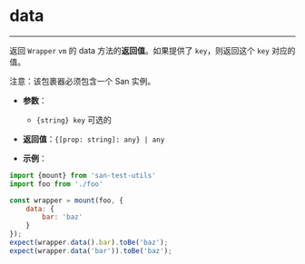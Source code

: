 # data
---

返回 `Wrapper` `vm` 的 data 方法的**返回值**。如果提供了 `key`，则返回这个 `key` 对应的值。

注意：该包裹器必须包含一个 San 实例。

* **参数**：

    - `{string} key` 可选的

* **返回值**：`{[prop: string]: any} | any`

* **示例**：

```js
import {mount} from 'san-test-utils'
import foo from './foo'

const wrapper = mount(foo, {
    data: {
        bar: 'baz'
    }
});
expect(wrapper.data().bar).toBe('baz');
expect(wrapper.data('bar')).toBe('baz');
```
